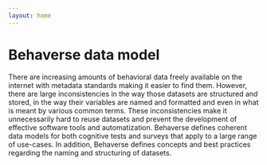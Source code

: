 ```yaml
---
layout: home
---
```


# Behaverse data model

There are increasing amounts of behavioral data freely available on the internet with metadata standards making it easier to find them. However, there are large inconsistencies in the way those datasets are structured and stored, in the way their variables are named and formatted and even in what is meant by various common terms. These inconsistencies make it unnecessarily hard to reuse datasets and prevent the development of effective software tools and automatization. Behaverse defines coherent data models for both cognitive tests and surveys that apply to a large range of use-cases. In addition, Behaverse defines concepts and best practices regarding the naming and structuring of datasets. 
